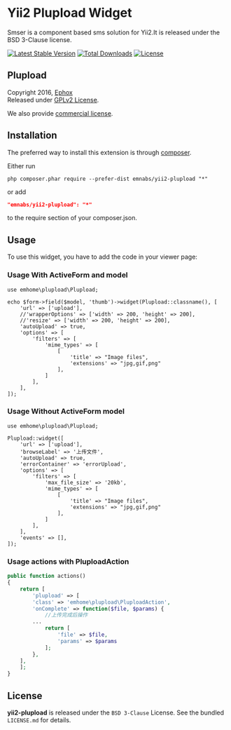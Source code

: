 # Yii2 Plupload Widget

Smser is a component based sms solution for Yii2.It is released under the BSD 3-Clause license.

[![Latest Stable Version](https://poser.pugx.org/emnabs/yii2-plupload/v/stable.png)](https://packagist.org/packages/emnabs/yii2-plupload)
[![Total Downloads](https://poser.pugx.org/emnabs/yii2-plupload/downloads.png)](https://packagist.org/packages/emnabs/yii2-plupload)
[![License](https://poser.pugx.org/emnabs/yii2-plupload/license.png)](https://packagist.org/packages/emnabs/yii2-plupload)


## Plupload

Copyright 2016, [Ephox](http://www.ephox.com/)  
Released under [GPLv2 License](https://github.com/moxiecode/plupload/blob/master/license.txt).

We also provide [commercial license](http://www.plupload.com/commercial.php).

## Installation

The preferred way to install this extension is through [composer](http://getcomposer.org/download/).

Either run

```
php composer.phar require --prefer-dist emnabs/yii2-plupload "*"
```

or add

```json
"emnabs/yii2-plupload": "*"
```

to the require section of your composer.json.

## Usage

To use this widget, you have to add the code in your viewer page:

### Usage With ActiveForm and model

```
use emhome\plupload\Plupload;

echo $form->field($model, 'thumb')->widget(Plupload::classname(), [
    'url' => ['upload'],
    //'wrapperOptions' => ['width' => 200, 'height' => 200],
    //'resize' => ['width' => 200, 'height' => 200],
    'autoUpload' => true,
    'options' => [
        'filters' => [
            'mime_types' => [
                [
                    'title' => "Image files",
                    'extensions' => "jpg,gif,png"
                ],
            ]
        ],
    ],
]);
```

### Usage Without ActiveForm model

```
use emhome\plupload\Plupload;

Plupload::widget([
    'url' => ['upload'],
    'browseLabel' => '上传文件',
    'autoUpload' => true,
    'errorContainer' => 'errorUpload',
    'options' => [
        'filters' => [
            'max_file_size' => '20kb',
            'mime_types' => [
                [
                    'title' => "Image files",
                    'extensions' => "jpg,gif,png"
                ],
            ]
        ],
    ],
    'events' => [],
]);
```

### Usage actions with PluploadAction

```php
public function actions()
{
    return [
        'plupload' => [
	    'class' => 'emhome\plupload\PluploadAction',
	    'onComplete' => function($file, $params) {
	        //上传完成后操作
		...
	        return [
	            'file' => $file,
	            'params' => $params
	        ];
	    },
	],
    ];
}
```


## License

**yii2-plupload** is released under the `BSD 3-Clause` License. See the bundled `LICENSE.md` for details.